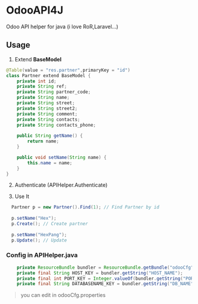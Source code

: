 # OdooAPI4J
Odoo API helper for java (i love RoR,Laravel...)

## Usage

1. Extend **BaseModel**

```java
@Table(value = "res.partner",primaryKey = "id")
class Partner extend BaseModel {
    private int id;
    private String ref;
    private String partner_code;
    private String name;
    private String street;
    private String street2;
    private String comment;
    private String contacts;
    private String contacts_phone;
    
    public String getName() {
        return name;
    }

    public void setName(String name) {
        this.name = name;
    }
}
```

2. Authenticate (APIHelper.Authenticate)

3. Use It

```java
  Partner p = new Partner().Find(1); // Find Partner by id
  
  p.setName("Hex");
  p.Create(); // Create partner
  
  p.setName("HexPang");
  p.Update(); // Update
```

### Config in **APIHelper.java**
```java
    private ResourceBundle bundler = ResourceBundle.getBundle("odooCfg");
    private final String HOST_KEY = bundler.getString("HOST_NAME");
    private final int PORT_KEY = Integer.valueOf(bundler.getString("PORT_NUM"));
    private final String DATABASENAME_KEY = bundler.getString("DB_NAME");
```

> you can edit in odooCfg.properties
